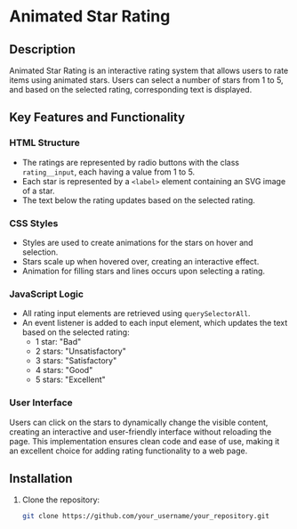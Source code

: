 # Animated Star Rating

## Description

Animated Star Rating is an interactive rating system that allows users to rate items using animated stars. Users can select a number of stars from 1 to 5, and based on the selected rating, corresponding text is displayed.

## Key Features and Functionality

### HTML Structure

- The ratings are represented by radio buttons with the class `rating__input`, each having a value from 1 to 5.
- Each star is represented by a `<label>` element containing an SVG image of a star.
- The text below the rating updates based on the selected rating.

### CSS Styles

- Styles are used to create animations for the stars on hover and selection.
- Stars scale up when hovered over, creating an interactive effect.
- Animation for filling stars and lines occurs upon selecting a rating.

### JavaScript Logic

- All rating input elements are retrieved using `querySelectorAll`.
- An event listener is added to each input element, which updates the text based on the selected rating:
  - 1 star: "Bad"
  - 2 stars: "Unsatisfactory"
  - 3 stars: "Satisfactory"
  - 4 stars: "Good"
  - 5 stars: "Excellent"

### User Interface

Users can click on the stars to dynamically change the visible content, creating an interactive and user-friendly interface without reloading the page. This implementation ensures clean code and ease of use, making it an excellent choice for adding rating functionality to a web page.

## Installation

1. Clone the repository:
   ```bash
   git clone https://github.com/your_username/your_repository.git

